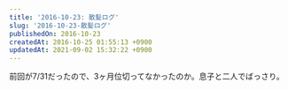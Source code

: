 ```yaml
---
title: '2016-10-23: 散髪ログ'
slug: '2016-10-23-散髪ログ'
publishedOn: 2016-10-23
createdAt: 2016-10-25 01:55:13 +0900
updatedAt: 2021-09-02 15:32:22 +0900
---
```

前回が7/31だったので、3ヶ月位切ってなかったのか。息子と二人でばっさり。
